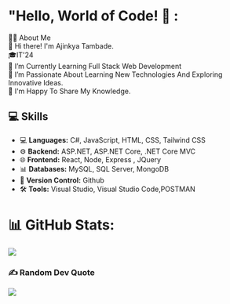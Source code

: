 # "Hello, World of Code! 👋 :
👩‍💻 About Me<br>👋 Hi there! I'm Ajinkya Tambade.<br>🎓IT'24<br>🔭 I’m Currently Learning Full Stack Web Development<br>🌱 I’m Passionate About Learning New Technologies And Exploring Innovative Ideas.<br>💬 I'm Happy To Share My Knowledge.

 
## 💻 Skills

- 💻 **Languages:** C#, JavaScript, HTML, CSS, Tailwind CSS
- ⚙️ **Backend:** ASP.NET, ASP.NET Core, .NET Core MVC
- 🌐 **Frontend:** React, Node, Express , JQuery
- 📊 **Databases:** MySQL, SQL Server, MongoDB
- 📜 **Version Control:** Github
- 🛠️ **Tools:** Visual Studio, Visual Studio Code,POSTMAN

# 📊 GitHub Stats:

![](https://github-readme-stats.vercel.app/api/top-langs/?username=ajinkyabtambade&theme=swift&hide_border=false&include_all_commits=false&count_private=false&layout=compact)

### ✍️ Random Dev Quote
![](https://quotes-github-readme.vercel.app/api?type=horizontal&theme=light)




